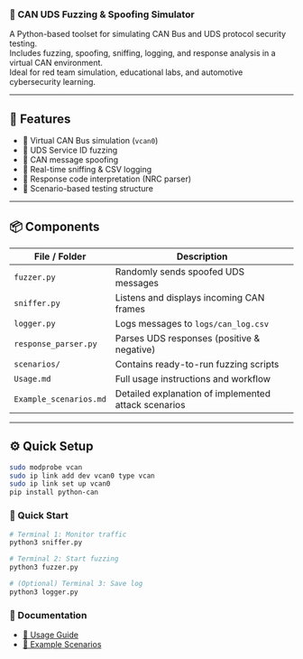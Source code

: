 ### 🚗 CAN UDS Fuzzing & Spoofing Simulator

A Python-based toolset for simulating CAN Bus and UDS protocol security testing.  
Includes fuzzing, spoofing, sniffing, logging, and response analysis in a virtual CAN environment.  
Ideal for red team simulation, educational labs, and automotive cybersecurity learning.

---

## 🎯 Features

- 🔧 Virtual CAN Bus simulation (`vcan0`)
- 🧪 UDS Service ID fuzzing
- 🚨 CAN message spoofing
- 📡 Real-time sniffing & CSV logging
- 🧠 Response code interpretation (NRC parser)
- 🧬 Scenario-based testing structure

---

## 📦 Components

| File / Folder | Description |
|---------------|-------------|
| `fuzzer.py` | Randomly sends spoofed UDS messages |
| `sniffer.py` | Listens and displays incoming CAN frames |
| `logger.py` | Logs messages to `logs/can_log.csv` |
| `response_parser.py` | Parses UDS responses (positive & negative) |
| `scenarios/` | Contains ready-to-run fuzzing scripts |
| `Usage.md` | Full usage instructions and workflow |
| `Example_scenarios.md` | Detailed explanation of implemented attack scenarios |

---

## ⚙️ Quick Setup

```bash
sudo modprobe vcan
sudo ip link add dev vcan0 type vcan
sudo ip link set up vcan0
pip install python-can
```

### 🚀 Quick Start
```bash
# Terminal 1: Monitor traffic
python3 sniffer.py

# Terminal 2: Start fuzzing
python3 fuzzer.py

# (Optional) Terminal 3: Save log
python3 logger.py
```

### 📘 Documentation
- [📖 Usage Guide](./Usage.md)
- [🧪 Example Scenarios](./Example_scenarios.md)

